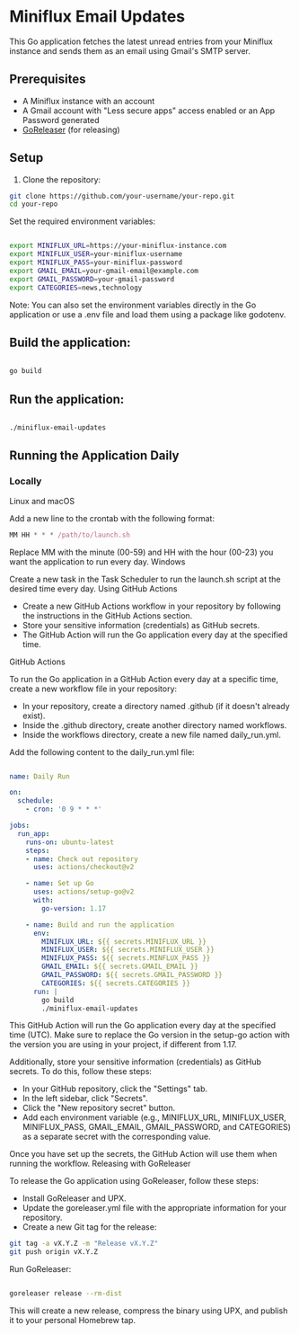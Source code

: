 # Miniflux Email Updates

This Go application fetches the latest unread entries from your Miniflux instance and sends them as an email using Gmail's SMTP server.

## Prerequisites

- A Miniflux instance with an account
- A Gmail account with "Less secure apps" access enabled or an App Password generated
- [GoReleaser](https://goreleaser.com/) (for releasing)

## Setup

1. Clone the repository:

```bash
git clone https://github.com/your-username/your-repo.git
cd your-repo
```

Set the required environment variables:

```bash

export MINIFLUX_URL=https://your-miniflux-instance.com
export MINIFLUX_USER=your-miniflux-username
export MINIFLUX_PASS=your-miniflux-password
export GMAIL_EMAIL=your-gmail-email@example.com
export GMAIL_PASSWORD=your-gmail-password
export CATEGORIES=news,technology
```
Note: You can also set the environment variables directly in the Go application or use a .env file and load them using a package like godotenv.

## Build the application:

```bash

go build
```
##  Run the application:

```bash

./miniflux-email-updates
```

## Running the Application Daily
### Locally
Linux and macOS

Add a new line to the crontab with the following format:

```javascript
MM HH * * * /path/to/launch.sh
```
Replace MM with the minute (00-59) and HH with the hour (00-23) you want the application to run every day.
Windows

Create a new task in the Task Scheduler to run the launch.sh script at the desired time every day.
Using GitHub Actions

- Create a new GitHub Actions workflow in your repository by following the instructions in the GitHub Actions section.
- Store your sensitive information (credentials) as GitHub secrets.
- The GitHub Action will run the Go application every day at the specified time.

GitHub Actions

To run the Go application in a GitHub Action every day at a specific time, create a new workflow file in your repository:

- In your repository, create a directory named .github (if it doesn't already exist).
- Inside the .github directory, create another directory named workflows.
- Inside the workflows directory, create a new file named daily_run.yml.

Add the following content to the daily_run.yml file:

```yaml

name: Daily Run

on:
  schedule:
    - cron: '0 9 * * *'

jobs:
  run_app:
    runs-on: ubuntu-latest
    steps:
    - name: Check out repository
      uses: actions/checkout@v2

    - name: Set up Go
      uses: actions/setup-go@v2
      with:
        go-version: 1.17

    - name: Build and run the application
      env:
        MINIFLUX_URL: ${{ secrets.MINIFLUX_URL }}
        MINIFLUX_USER: ${{ secrets.MINIFLUX_USER }}
        MINIFLUX_PASS: ${{ secrets.MINFLUX_PASS }}
        GMAIL_EMAIL: ${{ secrets.GMAIL_EMAIL }}
        GMAIL_PASSWORD: ${{ secrets.GMAIL_PASSWORD }}
        CATEGORIES: ${{ secrets.CATEGORIES }}
      run: |
        go build
        ./miniflux-email-updates
```

This GitHub Action will run the Go application every day at the specified time (UTC). Make sure to replace the Go version in the setup-go action with the version you are using in your project, if different from 1.17.

Additionally, store your sensitive information (credentials) as GitHub secrets. To do this, follow these steps:

- In your GitHub repository, click the "Settings" tab.
- In the left sidebar, click "Secrets".
- Click the "New repository secret" button.
- Add each environment variable (e.g., MINIFLUX_URL, MINIFLUX_USER, MINIFLUX_PASS, GMAIL_EMAIL, GMAIL_PASSWORD, and CATEGORIES) as a separate secret with the corresponding value.

Once you have set up the secrets, the GitHub Action will use them when running the workflow.
Releasing with GoReleaser

To release the Go application using GoReleaser, follow these steps:

- Install GoReleaser and UPX.
- Update the goreleaser.yml file with the appropriate information for your repository.
- Create a new Git tag for the release:

```bash
git tag -a vX.Y.Z -m "Release vX.Y.Z"
git push origin vX.Y.Z
```

Run GoReleaser:

```bash

goreleaser release --rm-dist
```
This will create a new release, compress the binary using UPX, and publish it to your personal Homebrew tap.
